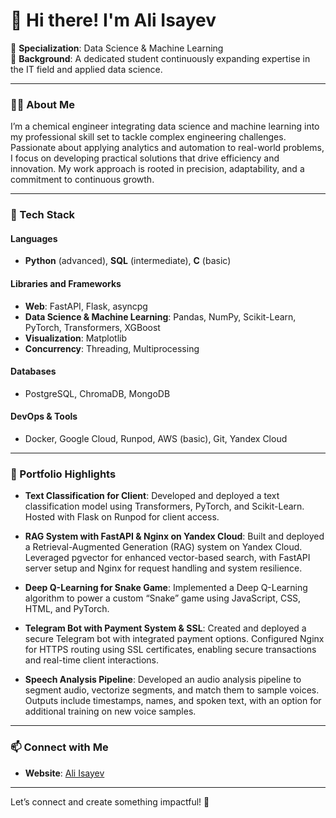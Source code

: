 # 👋 Hi there! I'm Ali Isayev

🔹 **Specialization**: Data Science & Machine Learning  
🔹 **Background**: A dedicated student continuously expanding expertise in the IT field and applied data science.

---

### 🧑‍💻 About Me
I’m a chemical engineer integrating data science and machine learning into my professional skill set to tackle complex engineering challenges. Passionate about applying analytics and automation to real-world problems, I focus on developing practical solutions that drive efficiency and innovation. My work approach is rooted in precision, adaptability, and a commitment to continuous growth.

---

### 💼 Tech Stack

#### **Languages**
- **Python** (advanced), **SQL** (intermediate), **C** (basic)

#### **Libraries and Frameworks**
- **Web**: FastAPI, Flask, asyncpg
- **Data Science & Machine Learning**: Pandas, NumPy, Scikit-Learn, PyTorch, Transformers, XGBoost
- **Visualization**: Matplotlib
- **Concurrency**: Threading, Multiprocessing

#### **Databases**
- PostgreSQL, ChromaDB, MongoDB

#### **DevOps & Tools**
- Docker, Google Cloud, Runpod, AWS (basic), Git, Yandex Cloud

---

### 📁 Portfolio Highlights

- **Text Classification for Client**: Developed and deployed a text classification model using Transformers, PyTorch, and Scikit-Learn. Hosted with Flask on Runpod for client access.
  
- **RAG System with FastAPI & Nginx on Yandex Cloud**: Built and deployed a Retrieval-Augmented Generation (RAG) system on Yandex Cloud. Leveraged pgvector for enhanced vector-based search, with FastAPI server setup and Nginx for request handling and system resilience.

- **Deep Q-Learning for Snake Game**: Implemented a Deep Q-Learning algorithm to power a custom “Snake” game using JavaScript, CSS, HTML, and PyTorch.

- **Telegram Bot with Payment System & SSL**: Created and deployed a secure Telegram bot with integrated payment options. Configured Nginx for HTTPS routing using SSL certificates, enabling secure transactions and real-time client interactions.

- **Speech Analysis Pipeline**: Developed an audio analysis pipeline to segment audio, vectorize segments, and match them to sample voices. Outputs include timestamps, names, and spoken text, with an option for additional training on new voice samples.

---

### 📫 Connect with Me

- **Website**: [Ali Isayev](http://www.aliisayev.software/)

---

Let’s connect and create something impactful! 🚀
